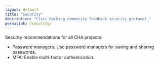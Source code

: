 ```yaml
---
layout: default
title: "Security"
description: "Civic Hacking community feedback security protocol."
permalink: /security/
---
```


Security recommendations for all CHA projects:

* Password managers: Use password managers for saving and sharing passwords.
* MFA: Enable multi-factor authentication.